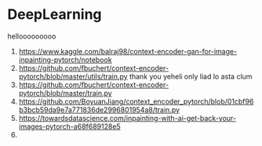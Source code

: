 # DeepLearning
hellooooooooo
1. https://www.kaggle.com/balraj98/context-encoder-gan-for-image-inpainting-pytorch/notebook
2. https://github.com/fbuchert/context-encoder-pytorch/blob/master/utils/train.py
thank you
yeheli only
liad lo asta clum
3. https://github.com/fbuchert/context-encoder-pytorch/blob/master/train.py
4. https://github.com/BoyuanJiang/context_encoder_pytorch/blob/01cbf96b3bcb59da9e7a771836de2996801954a8/train.py
5. https://towardsdatascience.com/inpainting-with-ai-get-back-your-images-pytorch-a68f689128e5
6. 
